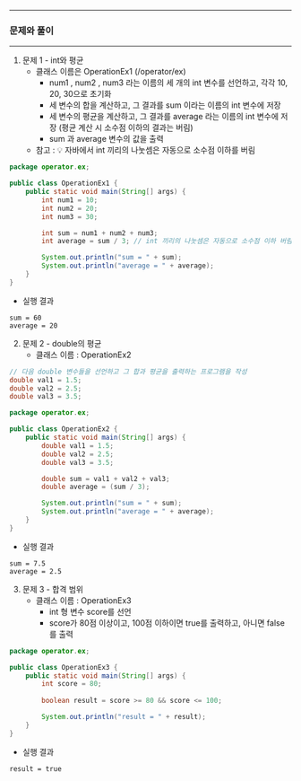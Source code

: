 -----
### 문제와 풀이
-----
1. 문제 1 - int와 평균
   - 클래스 이름은 OperationEx1 (/operator/ex)
      + num1 , num2 , num3 라는 이름의 세 개의 int 변수를 선언하고, 각각 10, 20, 30으로 초기화
      + 세 변수의 합을 계산하고, 그 결과를 sum 이라는 이름의 int 변수에 저장
      + 세 변수의 평균을 계산하고, 그 결과를 average 라는 이름의 int 변수에 저장 (평균 계산 시 소수점 이하의 결과는 버림)
      + sum 과 average 변수의 값을 출력
   - 참고 : 💡 자바에서 int 끼리의 나눗셈은 자동으로 소수점 이하를 버림
```java
package operator.ex;

public class OperationEx1 {
    public static void main(String[] args) {
        int num1 = 10;
        int num2 = 20;
        int num3 = 30;

        int sum = num1 + num2 + num3;
        int average = sum / 3; // int 끼리의 나눗셈은 자동으로 소수점 이하 버림

        System.out.println("sum = " + sum);
        System.out.println("average = " + average);
    }
}
```
  - 실행 결과
```
sum = 60
average = 20
```

2. 문제 2 - double의 평균
   - 클래스 이름 : OperationEx2
```java
// 다음 double 변수들을 선언하고 그 합과 평균을 출력하는 프로그램을 작성
double val1 = 1.5;
double val2 = 2.5;
double val3 = 3.5;
```
```java
package operator.ex;

public class OperationEx2 {
    public static void main(String[] args) {
        double val1 = 1.5;
        double val2 = 2.5;
        double val3 = 3.5;

        double sum = val1 + val2 + val3;
        double average = (sum / 3);

        System.out.println("sum = " + sum);
        System.out.println("average = " + average);
    }
}
```
  - 실행 결과
```
sum = 7.5
average = 2.5
```

3. 문제 3 - 합격 범위
   - 클래스 이름 : OperationEx3
     + int 형 변수 score를 선언
     + score가 80점 이상이고, 100점 이하이면 true를 출력하고, 아니면 false를 출력
```java
package operator.ex;

public class OperationEx3 {
    public static void main(String[] args) {
        int score = 80;
        
        boolean result = score >= 80 && score <= 100;

        System.out.println("result = " + result);
    }
}
```
  - 실행 결과
```
result = true
```

